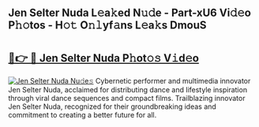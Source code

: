 ## Jen Selter Nuda L𝚎a𝚔ed N𝚞𝚍e - Part-xU6 Vi𝚍𝚎o P𝚑𝚘tos - H𝚘𝚝 O𝚗𝚕yf𝚊ns L𝚎a𝚔s DmouS

# <h2><a href="http://kf9iiu.oniu.top/?m=Jen+Selter+Nuda">🔗👉 🔴 Jen Selter Nuda P𝚑ot𝚘𝚜 V𝚒d𝚎o</a></h2>

[![Jen Selter Nuda Nu𝚍e𝚜](https://i.imgur.com/0qMVB7G.gif)](http://kf9iiu.oniu.top/?m=Jen+Selter+Nuda)
Cybernetic performer and multimedia innovator Jen Selter Nuda, acclaimed for distributing dance and lifestyle inspiration through viral dance sequences and compact films. Trailblazing innovator Jen Selter Nuda, recognized for their groundbreaking ideas and commitment to creating a better future for all.  
